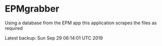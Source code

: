 # EPMgrabber
Using a database from the EPM app this application scrapes the files as required


Latest backup: Sun Sep 29 06:14:01 UTC 2019
